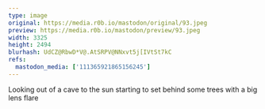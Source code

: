 ```yaml
---
type: image
original: https://media.r0b.io/mastodon/original/93.jpeg
preview: https://media.r0b.io/mastodon/preview/93.jpeg
width: 3325
height: 2494
blurhash: UdCZ@RbwD*V@.AtSRPV@NNxvt5j[IVtSt7kC
refs:
  mastodon_media: ['111365921865156245']
---
```


Looking out of a cave to the sun starting to set behind some trees with a big lens flare
